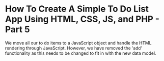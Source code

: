 # How To Create A Simple To Do List App Using HTML, CSS, JS, and PHP - Part 5

We move all our to do items to a JavaScript object and handle the HTML rendering through JavaScript.
However, we have removed the 'add' functionality as this needs to be changed to fit in with the new data model.